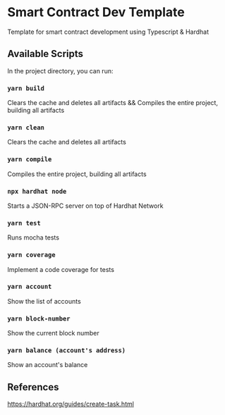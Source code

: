 # Smart Contract Dev Template

Template for smart contract development using Typescript & Hardhat

## Available Scripts

In the project directory, you can run:

### `yarn build`

Clears the cache and deletes all artifacts && Compiles the entire project, building all artifacts

### `yarn clean`

Clears the cache and deletes all artifacts

### `yarn compile`

Compiles the entire project, building all artifacts

### `npx hardhat node`

Starts a JSON-RPC server on top of Hardhat Network

### `yarn test`

Runs mocha tests

### `yarn coverage`

Implement a code coverage for tests

### `yarn account`

Show the list of accounts

### `yarn block-number`

Show the current block number

### `yarn balance (account's address)`

Show an account's balance

## References

https://hardhat.org/guides/create-task.html
